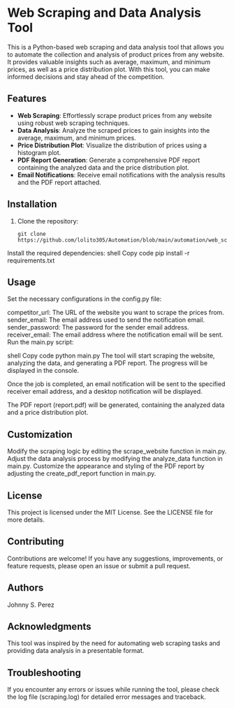 # Web Scraping and Data Analysis Tool

This is a Python-based web scraping and data analysis tool that allows you to automate the collection and analysis of product prices from any website. It provides valuable insights such as average, maximum, and minimum prices, as well as a price distribution plot. With this tool, you can make informed decisions and stay ahead of the competition.

## Features

- **Web Scraping**: Effortlessly scrape product prices from any website using robust web scraping techniques.
- **Data Analysis**: Analyze the scraped prices to gain insights into the average, maximum, and minimum prices.
- **Price Distribution Plot**: Visualize the distribution of prices using a histogram plot.
- **PDF Report Generation**: Generate a comprehensive PDF report containing the analyzed data and the price distribution plot.
- **Email Notifications**: Receive email notifications with the analysis results and the PDF report attached.

## Installation

1. Clone the repository:
   ```shell
   git clone https://github.com/lolito305/Automation/blob/main/automation/web_scraping.py
Install the required dependencies:
shell
Copy code
pip install -r requirements.txt
## Usage
Set the necessary configurations in the config.py file:

competitor_url: The URL of the website you want to scrape the prices from.
sender_email: The email address used to send the notification email.
sender_password: The password for the sender email address.
receiver_email: The email address where the notification email will be sent.
Run the main.py script:

shell
Copy code
python main.py
The tool will start scraping the website, analyzing the data, and generating a PDF report. The progress will be displayed in the console.

Once the job is completed, an email notification will be sent to the specified receiver email address, and a desktop notification will be displayed.

The PDF report (report.pdf) will be generated, containing the analyzed data and a price distribution plot.

## Customization
Modify the scraping logic by editing the scrape_website function in main.py.
Adjust the data analysis process by modifying the analyze_data function in main.py.
Customize the appearance and styling of the PDF report by adjusting the create_pdf_report function in main.py.
## License
This project is licensed under the MIT License. See the LICENSE file for more details.

## Contributing
Contributions are welcome! If you have any suggestions, improvements, or feature requests, please open an issue or submit a pull request.

## Authors
Johnny S. Perez
## Acknowledgments
This tool was inspired by the need for automating web scraping tasks and providing data analysis in a presentable format.

## Troubleshooting
If you encounter any errors or issues while running the tool, please check the log file (scraping.log) for detailed error messages and traceback.

